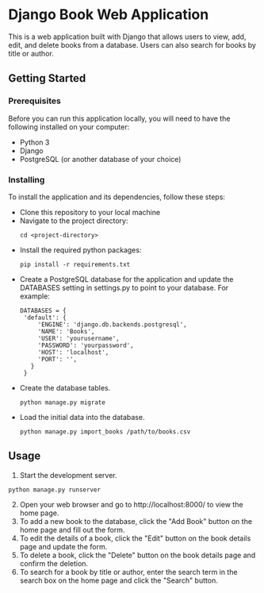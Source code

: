 
# Django Book Web Application

This is a web application built with Django that allows users to view, add, edit, and delete books from a database. Users can also search for books by title or author.

## Getting Started
### Prerequisites
Before you can run this application locally, you will need to have the following installed on your computer:
- Python 3
- Django
- PostgreSQL (or another database of your choice)

### Installing
To install the application and its dependencies, follow these steps:
- Clone this repository to your local machine
- Navigate to the project directory:
    ```http
    cd <project-directory>
    ```
- Install the required python packages:
    ```http
    pip install -r requirements.txt
    ```
- Create a PostgreSQL database for the application and update the DATABASES setting in settings.py to point to your database. For example:
   ```http
   DATABASES = {
    'default': {
        'ENGINE': 'django.db.backends.postgresql',
        'NAME': 'Books',
        'USER': 'yourusername',
        'PASSWORD': 'yourpassword',
        'HOST': 'localhost',
        'PORT': '',
      }
    }
   ```
- Create the database tables.
  ```http
  python manage.py migrate
  ```
- Load the initial data into the database.
  ```http
  python manage.py import_books /path/to/books.csv
  ```

## Usage

1. Start the development server.
  ```http
  python manage.py runserver
  ```
2. Open your web browser and go to http://localhost:8000/ to view the home page.
3. To add a new book to the database, click the "Add Book" button on the home page and fill out the form.
4. To edit the details of a book, click the "Edit" button on the book details page and update the form.
5. To delete a book, click the "Delete" button on the book details page and confirm the deletion.
6. To search for a book by title or author, enter the search term in the search box on the home page and click the "Search" button.
